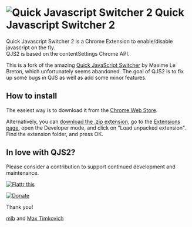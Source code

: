 # ![](https://github.com/mtimkovich/quick-javascript-switcher/raw/master/src/icons/icon-48.png "Quick Javascript Switcher 2") Quick Javascript Switcher 2

Quick Javascript Switcher 2 is a Chrome Extension to enable/disable javascript on the fly.  
QJS2 is based on the contentSettings Chrome API.

This is a fork of the amazing [Quick JavaScript Switcher][qjs] by Maxime Le Breton, which unfortunately seems abandoned. The goal of QJS2 is to fix up some bugs
in QJS as well as add some minor features.

## How to install

The easiest way is to download it from the [Chrome Web Store][webstore].

Alternatively, you can [download the .zip extension][zip-extension], go to the [Extensions page][chrome-extensions], open the Developer mode, and click on "Load unpacked extension".  
Find the extension folder, and press OK.

## In love with QJS2?

Please consider a contribution to support continued development and maintenance.

  <p><a href="https://flattr.com/submit/auto?user_id=maximelebreton&url=https%3A%2F%2Fgithub.com%2Fmaximelebreton%2Fquick-javascript-switcher" target="_blank"><img src="https://api.flattr.com/button/flattr-badge-large.png" alt="Flattr this" title="Flattr this" border="0"></a></p>
  <p><a href="https://www.paypal.com/cgi-bin/webscr?cmd=_s-xclick&hosted_button_id=6B7C429F8J3K6"><img src="https://www.paypalobjects.com/en_US/i/btn/btn_donate_SM.gif" alt="Donate" /></a></p>
  
Thank you!

[mlb][maxime] and [Max Timkovich][mtimkovich]

[zip-extension]:https://github.com/mtimkovich/quick-javascript-switcher/zipball/master
[webstore]: https://chrome.google.com/webstore/detail/quick-javascript-switcher/ahjfodbngfpdppljbkhcfhcfdagfgcnj
[chrome-extensions]:chrome://extensions
[qjs]: https://github.com/maximelebreton/quick-javascript-switcher
[maxime]: http://www.maximelebreton.com
[mtimkovich]: https://maxtimkovich.com
